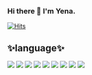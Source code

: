 ### Hi there 👋 I'm Yena.
[![Hits](https://hits.seeyoufarm.com/api/count/incr/badge.svg?url=https%3A%2F%2Fgithub.com%2Fkkikkikong%2Fportfolio&count_bg=%23EFD4A9&title_bg=%23AA7D6A&icon=&icon_color=%23E7E7E7&title=GitHub&edge_flat=false)](https://hits.seeyoufarm.com)

## ✨language✨
<div style= display: flex; gap: 10px; text-align:center;>
 <img src="https://img.shields.io/badge/HTML-34F26?style=flat-square&logo=HTML5&logoColor=white"/>
 <img src="https://img.shields.io/badge/pug-A86454?style=flat-square&logo=pug&logoColor=white"/>
 <img src="https://img.shields.io/badge/CSS-1572B6?style=flat-square&logo=css3&logoColor=white"/>
 <img src="https://img.shields.io/badge/bem-000000?style=flat-square&logo=bem&logoColor=white"/>
 <img src="https://img.shields.io/badge/CSS-1572B6?style=flat-square&logo=css3&logoColor=white"/>
 <img src="https://img.shields.io/badge/Vanila Script-F7DF1E?style=flat-square&logo=javascript&logoColor=white"/>
 <img src="https://img.shields.io/badge/typescript-3178C6?style=flat-square&logo=typescript&logoColor=white"/>
 <img src="https://img.shields.io/badge/jquery-0769AD?style=flat-square&logo=jquery&logoColor=white"/>
 <img src="https://img.shields.io/badge/Vue-4FC08D?style=flat-square&logo=vuedotjs&logoColor=white"/>
</div>

<!--
**kkikkikong/kkikkikong** is a ✨ _special_ ✨ repository because its `README.md` (this file) appears on your GitHub profile.

Here are some ideas to get you started:

- 🔭 I’m currently working on ...
- 🌱 I’m currently learning ...
- 👯 I’m looking to collaborate on ...
- 🤔 I’m looking for help with ...
- 💬 Ask me about ...
- 📫 How to reach me: ...
- 😄 Pronouns: ...
- ⚡ Fun fact: ...
-->
